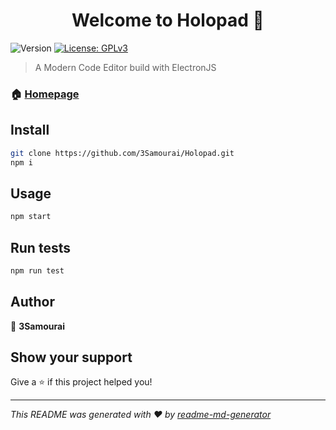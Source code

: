 <h1 align="center">Welcome to Holopad 👋</h1>
<p>
  <img alt="Version" src="https://img.shields.io/badge/version-0.1.0-blue.svg?cacheSeconds=2592000" />
  <a href="#" target="_blank">
    <img alt="License: GPLv3" src="https://img.shields.io/badge/License-GPLv3-yellow.svg" />
  </a>
</p>

> A Modern Code Editor build with ElectronJS

### 🏠 [Homepage](https://github.com/3Samourai/Holopad)

## Install

```sh
git clone https://github.com/3Samourai/Holopad.git
npm i 
```

## Usage

```sh
npm start
```

## Run tests

```sh
npm run test
```

## Author

👤 **3Samourai**


## Show your support

Give a ⭐️ if this project helped you!

***
_This README was generated with ❤️ by [readme-md-generator](https://github.com/kefranabg/readme-md-generator)_
